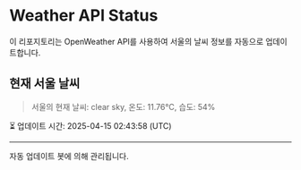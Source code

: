 
# Weather API Status

이 리포지토리는 OpenWeather API를 사용하여 서울의 날씨 정보를 자동으로 업데이트합니다.

## 현재 서울 날씨
> 서울의 현재 날씨: clear sky, 온도: 11.76°C, 습도: 54%

⏳ 업데이트 시간: 2025-04-15 02:43:58 (UTC)

---
자동 업데이트 봇에 의해 관리됩니다.
